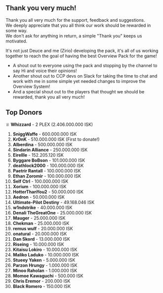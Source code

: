 ## Thank you very much!
Thank you all very much for the support, feedback and suggestions.  
We deeply appreciate that you all think our work should be rewarded in some way.   
We don't ask for anything in return, a simple "Thank you" keeps us motivated.    
  
It's not just Deuce and me (Zirio) developing the pack, it's all of us working together to reach the goal of having the best Overview Pack for the game!  
  
- A shout out to everyone using the pack and stopping by the channel to say Hi and voice their opinions!
- Another shout out to CCP devs on Slack for taking the time to chat and work with me in some simple yet needed changes to improve the Overview System!
- And a special shout out to the players that thought we should be rewarded, thank you all very much!

## Top Donors
♕ **Whizzard** - 2 PLEX (2.406.000.000 ISK)

1. **SniggWaffe** - 600.000.000 ISK
1. **Kr0nK** - 510.000.000 ISK (First to donate!)
1. **Alberdina** - 500.000.000 ISK
1. **Sindarin Alliance** - 250.000.000 ISK
1. **Eirellle** - 152.205.120 ISK
1. **Byggare BoBson** - 101.000.000 ISK
1. **deathlock2000** - 100.000.000 ISK
1. **Paetrir Rantall** - 100.000.000 ISK
1. **Ethan Zoromir** - 100.000.000 ISK
1. **Self Ctrl** - 100.000.000 ISK
1. **Xorium** - 100.000.000 ISK
1. **HotterThanYou2** - 50.000.000 ISK
1. **Aedron** - 50.000.000 ISK
1. **Ultimate-Pilot Destiny** - 49.168.046 ISK
1. **w1ndstrike** - 40.000.000 ISK
1. **Denali TheGreatOne** - 25.000.000 ISK
1. **Mauger** - 25.000.000 ISK
1. **Chekman** - 25.000.000 ISK
1. **remus wulf** - 20.000.000 ISK
1. **onatural** - 20.000.000 ISK
1. **Dan Skord** - 13.000.000 ISK
1. **Riseing** - 10.000.000 ISK
1. **Kitaisu Lokiro** - 10.000.000 ISK
1. **Maliko Laduko** - 10.000.000 ISK
1. **Stueey Yaken** - 5.000.000 ISK
1. **Parzon Hrungy** - 1.000.000 ISK
1. **Minoo Raholan** - 1.000.000 ISK
1. **Momoe Kawaguchi** - 500.000 ISK
1. **Chris Eremor** - 200.000 ISK
1. **Black Romero** - 150.000 ISK